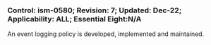 ### Control: ism-0580; Revision: 7; Updated: Dec-22; Applicability: ALL; Essential Eight:N/A
<p>An event logging policy is developed, implemented and maintained.</p>